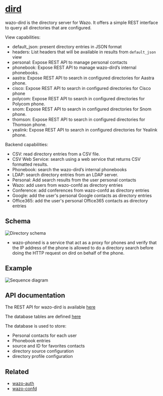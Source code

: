 # [dird](https://github.com/wazo-platform/wazo-dird)

wazo-dird is the directory server for Wazo. It offers a simple REST interface to query all directories that are configured.

View capabilities:

* default_json: present directory entries in JSON format
* headers: List headers that will be available in results from `default_json` view
* personal: Expose REST API to manage personal contacts
* phonebook: Expose REST API to manage wazo-dird’s internal phonebooks.
* aastra: Expose REST API to search in configured directories for Aastra phone.
* cisco: Expose REST API to search in configured directories for Cisco phone
* polycom: Expose REST API to search in configured directories for Polycom phone.
* snom: Expose REST API to search in configured directories for Snom phone.
* thomson: Expose REST API to search in configured directories for Thomson phone.
* yealink: Expose REST API to search in configured directories for Yealink phone.

Backend capabilities:

* CSV: read directory entries from a CSV file.
* CSV Web Service: search using a web service that returns CSV formatted results.
* Phonebook: search the wazo-dird’s internal phonebooks
* LDAP: search directory entries from an LDAP server.
* Personal: Add search results from the user personal contacts
* Wazo: add users from wazo-confd as directory entries
* Conference: add conferences from wazo-confd as directory entries
* Google: add the user's personal Google contacts as directory entries
* Office365: add the user's personal Office365 contacts as directory entries

## Schema

![Directory schema](diagram.svg)

* wazo-phoned is a service that act as a proxy for phones and verify that the IP address of the phone is allowed to do a directory search before doing the HTTP request on dird on behalf of the phone.

## Example

![Sequence diagram](sequence-diagram.svg)

## API documentation

The REST API for wazo-dird is available [here](../documentation/api/contact.html)

The database tables are defined [here](https://github.com/wazo-platform/wazo-dird/blob/master/wazo_dird/database/models.py)

The database is used to store:

* Personal contacts for each user
* Phonebook entries
* source and ID for favorites contacts
* directory source configuration
* directory profile configuration

## Related

* [wazo-auth](authentication.html)
* [wazo-confd](configuration.html)
